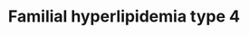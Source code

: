 ---
annotations:
- type: Disease Ontology
  value: familial hyperlipidemia
- type: Pathway Ontology
  value: disease pathway
- type: Disease Ontology
  value: hyperlipoproteinemia type IV
authors:
- UlasBabayigit
- Egonw
description: Familial hyperlipidemias are classified according to the Fredrickson
  classification. Type IV familial hyperlipidemia is also known as familial hypertriglyceridemia.
  Typ IV is mostly linked to in increased VLDL within the blood. This is from both
  an increased production as well as a decreased elimination of VLDL.  The increased
  production is caused by mutations of GCKR. This gene inhibits glucokinase, which
  would lead to less triglycerides produced in the liver. These triglycerides would
  then increase the amount of VLDL in the blood. Mutations in GCKR would therefore
  lead to increased VLDL.  A decreased elimination is caused by APOA5. APOA5 plays
  a role in the hydrolysis of VDLD by LPL. Mutations in this gene would therefore
  lead to a decrease of this hydrolysis.
last-edited: 2021-06-20
organisms:
- Homo sapiens
redirect_from:
- /index.php/Pathway:WP5111
- /instance/WP5111
schema-jsonld:
- '@context': https://schema.org/
  '@id': https://wikipathways.github.io/pathways/WP5111.html
  '@type': Dataset
  creator:
    '@type': Organization
    name: WikiPathways
  description: Familial hyperlipidemias are classified according to the Fredrickson
    classification. Type IV familial hyperlipidemia is also known as familial hypertriglyceridemia.
    Typ IV is mostly linked to in increased VLDL within the blood. This is from both
    an increased production as well as a decreased elimination of VLDL.  The increased
    production is caused by mutations of GCKR. This gene inhibits glucokinase, which
    would lead to less triglycerides produced in the liver. These triglycerides would
    then increase the amount of VLDL in the blood. Mutations in GCKR would therefore
    lead to increased VLDL.  A decreased elimination is caused by APOA5. APOA5 plays
    a role in the hydrolysis of VDLD by LPL. Mutations in this gene would therefore
    lead to a decrease of this hydrolysis.
  keywords:
  - Phospholipid
  - SEL1L
  - FAS
  - APOC2
  - CETP
  - VLDL
  - DGAT2
  - GCKR
  - Triglyceride
  - APOA1
  - LDL
  - APOA4
  - LMF1
  - GPIHBP1
  - Fatty acid
  - Malonyl-CoA
  - LIPC
  - IDL
  - LPL
  - APOA2
  - APOA5
  - Familial hyperlipidemia
  - Acyl-CoA
  - LDLR
  - Lipoprotein
  - Familial hypertriglyceridemia
  - Cholesterol
  - MTTP
  - LRP1
  - Glucokinase
  - HDL
  - PLTP
  - Acyl-CoA synthetase
  - PDIA2
  - LCAT
  license: CC0
  name: Familial hyperlipidemia type 4
seo: CreativeWork
title: Familial hyperlipidemia type 4
wpid: WP5111
---